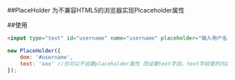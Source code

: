 ##PlaceHolder
为不兼容HTML5的浏览器实现Plcaceholder属性

##使用
```html
<input type="text" id="username" name="username" placeholder="输入用户名" />
```

```js
new PlaceHolder({
    dom: '#username',
    text: 'xxx' //也可以不设置placeholder属性 而设置text字段，text字段里的内容会被自动设置成placeholder
});
```
